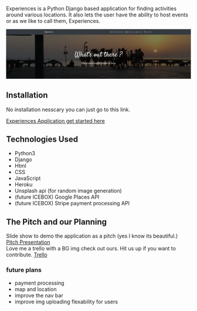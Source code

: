 
Experiences is a Python Django based application for finding activities around various locations. It also lets the user have the ability to host events or as we like to call them, Experiences.

<img src="https://raw.githubusercontent.com/g-merrill/experiences-app/6c025c4bda353cb1b03d93fa4ffaa734cf9e5767/media/mdImg/baner.png">


## Installation

No installation nesscary you can just go to this link.

[Experiences Application get started here](https://experiencesapp.herokuapp.com "Experiences app")

## Technologies Used

- Python3
- Django
- Html
- CSS
- JavaScript
- Heroku
- Unsplash api (for random image generation)
- (future ICEBOX) Google Places API
- (future ICEBOX) Stripe payment processing API

## The Pitch and our Planning 
Slide show to demo the application as a pitch (yes I know its beautiful.)
[Pitch Presentation](https://docs.google.com/presentation/d/1DNAjXGBXbbPf6wL9p9H0ejlKsjO_Jow6QXtbjNTSpVk/edit?usp=sharing)
<br>
Love me a trello with a BG img check out ours. Hit us up if you want to contribute.
[Trello](https://trello.com/b/XF41OcI0/airbnb-experiences)

### future plans
- payment processing
- map and location
- improve the nav bar
- improve img uploading flexability for users
